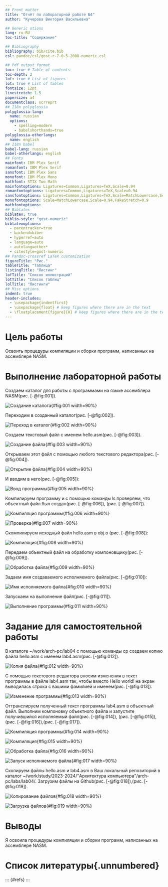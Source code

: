 ```yaml
---
## Front matter
title: "Отчёт по лабораторной работе №4"
author: "Кучерова Виктория Васильевна"

## Generic otions
lang: ru-RU
toc-title: "Содержание"

## Bibliography
bibliography: bib/cite.bib
csl: pandoc/csl/gost-r-7-0-5-2008-numeric.csl

## Pdf output format
toc: true # Table of contents
toc-depth: 2
lof: true # List of figures
lot: true # List of tables
fontsize: 12pt
linestretch: 1.5
papersize: a4
documentclass: scrreprt
## I18n polyglossia
polyglossia-lang:
  name: russian
  options:
	- spelling=modern
	- babelshorthands=true
polyglossia-otherlangs:
  name: english
## I18n babel
babel-lang: russian
babel-otherlangs: english
## Fonts
mainfont: IBM Plex Serif
romanfont: IBM Plex Serif
sansfont: IBM Plex Sans
monofont: IBM Plex Mono
mathfont: STIX Two Math
mainfontoptions: Ligatures=Common,Ligatures=TeX,Scale=0.94
romanfontoptions: Ligatures=Common,Ligatures=TeX,Scale=0.94
sansfontoptions: Ligatures=Common,Ligatures=TeX,Scale=MatchLowercase,Scale=0.94
monofontoptions: Scale=MatchLowercase,Scale=0.94,FakeStretch=0.9
mathfontoptions:
## Biblatex
biblatex: true
biblio-style: "gost-numeric"
biblatexoptions:
  - parentracker=true
  - backend=biber
  - hyperref=auto
  - language=auto
  - autolang=other*
  - citestyle=gost-numeric
## Pandoc-crossref LaTeX customization
figureTitle: "Рис."
tableTitle: "Таблица"
listingTitle: "Листинг"
lofTitle: "Список иллюстраций"
lotTitle: "Список таблиц"
lolTitle: "Листинги"
## Misc options
indent: true
header-includes:
  - \usepackage{indentfirst}
  - \usepackage{float} # keep figures where there are in the text
  - \floatplacement{figure}{H} # keep figures where there are in the text
---
```


# Цель работы

Освоить процедуры компиляции и сборки программ, написанных на ассемблере NASM.

# Выполнение лабораторной работы

Создаем каталог для работы с программами на языке ассемблера NASM(рис. [-@fig:001]).

![Создание каталога](image/image1.png){#fig:001 width=90%}

Переходим в созданный каталог(рис. [-@fig:002]).

![Переход в каталог](image/image2.png){#fig:002 width=90%}

Создаем текстовый файл с именем hello.asm(рис. [-@fig:003]).

![Создание файла](image/image3.png){#fig:003 width=90%}

Открываем этот файл с помощью любого текстового редактора(рис. [-@fig:004]).

![Открытие файла](image/image4.png){#fig:004 width=90%}

И вводим в него(рис. [-@fig:005]):

![Ввод программы](image/image19.png){#fig:005 width=90%}

Компилируем программу и с помощью команды ls проверяем, что объектный файл был создан(рис. [-@fig:006]), (рис. [-@fig:007]). 

![Компиляция программы](image/image20.png){#fig:006 width=90%}

![Проверка](image/image5.png){#fig:007 width=90%}

Скомпилируем исходный файл hello.asm в obj.o (рис. [-@fig:008]):

![Компиляция](image/image6.png){#fig:008 width=90%}

Передаем объектный файл на обработку компоновщику(рис. [-@fig:009]).

![Обработка файла](image/image7.png){#fig:009 width=90%}

Задаем имя создаваемого исполняемого файла(рис. [-@fig:010]):

![Имя исполняемого файла](image/image9.png){#fig:010 width=90%}

Запускаем на выполнение файл(рис. [-@fig:011]).

![Выполнение программы](image/image8.png){#fig:011 width=90%}

# Задание для самостоятельной работы

В каталоге ~/work/arch-pc/lab04 с помощью команды cp создаем копию файла hello.asm с именем lab4.asm(рис. [-@fig:012]).

![Копия файла](image/image10.png){#fig:012 width=90%}

С помощью текстового редактора вносим изменения в текст программы в файле lab4.asm так, чтобы вместо Hello world! на экран выводилась строка с вашими фамилией и именем(рис. [-@fig:013]).

![Изменение программы](image/image11.png){#fig:013 width=90%}

Оттранслируем полученный текст программы lab4.asm в объектный файл. Выполним компоновку объектного файла и запустите получившийся исполняемый файл(рис. [-@fig:014]), (рис. [-@fig:015]),(рис. [-@fig:016]),(рис. [-@fig:017]).

![Компиляция программы](image/image13.png){#fig:014 width=90%}

![Компиляция](image/image14.png){#fig:015 width=90%}

![Обработка файла](image/image15.png){#fig:016 width=90%}

![Запуск исполняемого файла](image/image16.png){#fig:017 width=90%}

Скопируем файлы hello.asm и lab4.asm в Ваш локальный репозиторий в каталог ~/work/study/2023-2024/"Архитектура компьютера"/arch-pc/labs/lab04/. Загрузим файлы на Github(рис. [-@fig:018]),(рис. [-@fig:019]).

![Копирование файлов](image/image17.png){#fig:018 width=90%}

![Загрузка файлов](image/image18.png){#fig:019 width=90%}

# Выводы

Я освоила процедуры компиляции и сборки программ, написанных на ассемблере NASM.

# Список литературы{.unnumbered}

::: {#refs}
:::

